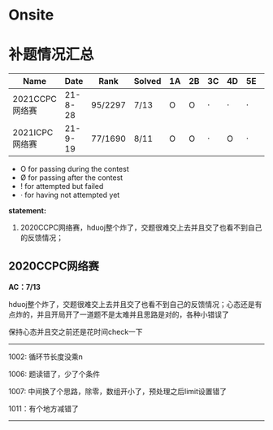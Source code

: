 # Onsite

# 补题情况汇总

| Name           | Date    | Rank    | Solved | 1A   | 2B   | 3C   | 4D   | 5E   | 6F   | 7G   | 8H   | 9I   | 10J  | 11K  | 12L  | 13M  |
| -------------- | ------- | ------- | ------ | ---- | ---- | ---- | ---- | ---- | ---- | ---- | ---- | ---- | ---- | ---- | ---- | ---- |
| 2021CCPC网络赛 | 21-8-28 | 95/2297 | 7/13   | O    | O    | ·    | ·    | ·    | O    | O    | ·    | O    | ·    | O    | O    | ·    |
| 2021ICPC网络赛 | 21-9-19 | 77/1690 | 8/11   | O    | O    | ·    | O    | ·    | O    | O    | O    | O    | !    | O    |      |      |



- O for passing during the contest
- Ø for passing after the contest
- ! for attempted but failed
- · for having not attempted yet



**statement:** 

1.  2020CCPC网络赛，hduoj整个炸了，交题很难交上去并且交了也看不到自己的反馈情况；





## 2020CCPC网络赛

**AC：7/13**

hduoj整个炸了，交题很难交上去并且交了也看不到自己的反馈情况；心态还是有点炸的，并且开局开了一道题不是太难并且思路是对的，各种小错误了

保持心态并且交之前还是花时间check一下

---

1002: 循环节长度没乘n

1006: 题读错了，少了个条件

1007: 中间换了个思路，除零，数组开小了，预处理之后limit设置错了

1011：有个地方减错了

---

